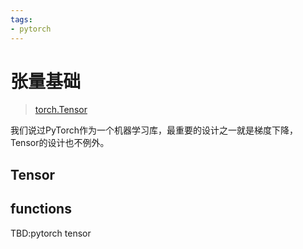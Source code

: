 ```yaml
---
tags:
- pytorch
---
```


# 张量基础

> [torch.Tensor](https://docs.pytorch.org/docs/stable/tensors.html)

我们说过PyTorch作为一个机器学习库，最重要的设计之一就是梯度下降，Tensor的设计也不例外。

## Tensor

## functions

TBD:pytorch tensor